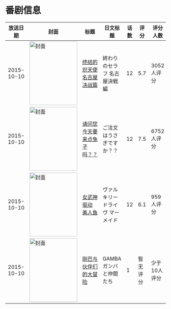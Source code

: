 # 番剧信息

|放送日期|封面|标题|日文标题|话数|评分|评分人数|
|---|---|---|---|---|---|---|
|2015-10-10|<img src="//lain.bgm.tv/pic/cover/c/bf/69/120705_vJwsZ.jpg" alt="封面" style="width:150px;height:200px;object-fit:cover;">|[终结的炽天使 名古屋决战篇](https://bangumi.tv/subject/120705)|終わりのセラフ 名古屋決戦編|12|5.7|3052人评分|
|2015-10-10|<img src="//lain.bgm.tv/pic/cover/c/39/a4/123568_FeekE.jpg" alt="封面" style="width:150px;height:200px;object-fit:cover;">|[请问您今天要来点兔子吗？？](https://bangumi.tv/subject/123568)|ご注文はうさぎですか？？|12|7.5|6752人评分|
|2015-10-10|<img src="//lain.bgm.tv/pic/cover/c/37/84/129091_H3bXV.jpg" alt="封面" style="width:150px;height:200px;object-fit:cover;">|[女武神驱动 美人鱼](https://bangumi.tv/subject/129091)|ヴァルキリードライヴ マーメイド|12|6.1|959人评分|
|2015-10-10|<img src="//lain.bgm.tv/pic/cover/c/31/18/133691_s22CE.jpg" alt="封面" style="width:150px;height:200px;object-fit:cover;">|[刚巴与伙伴们的大冒险](https://bangumi.tv/subject/133691)|GAMBA ガンバと仲間たち|1|暂无评分|少于10人评分|
